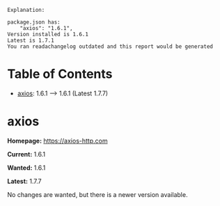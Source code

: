 ```
Explanation:

package.json has:
    "axios": "1.6.1",
Version installed is 1.6.1
Latest is 1.7.1
You ran readachangelog outdated and this report would be generated
```

# Table of Contents

- [axios](#axios): 1.6.1 --> 1.6.1 (Latest 1.7.7)

<a id="axios"></a>

# axios

**Homepage:** https://axios-http.com

**Current:** 1.6.1

**Wanted:** 1.6.1

**Latest:** 1.7.7

No changes are wanted, but there is a newer version available.
